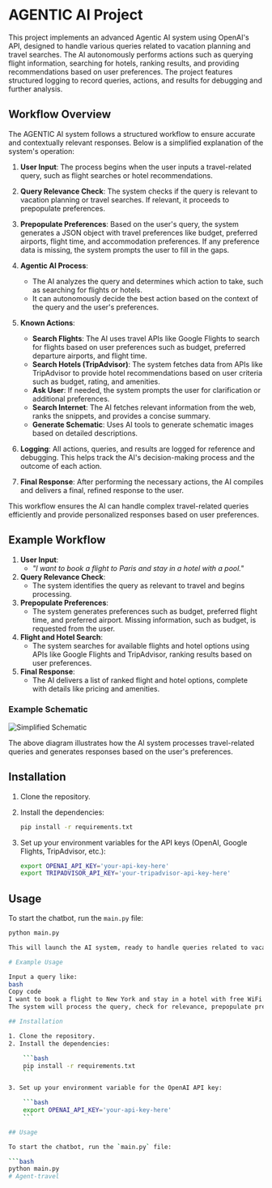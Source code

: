 
# AGENTIC AI Project

This project implements an advanced Agentic AI system using OpenAI's API, designed to handle various queries related to vacation planning and travel searches. The AI autonomously performs actions such as querying flight information, searching for hotels, ranking results, and providing recommendations based on user preferences. The project features structured logging to record queries, actions, and results for debugging and further analysis.

## Workflow Overview

The AGENTIC AI system follows a structured workflow to ensure accurate and contextually relevant responses. Below is a simplified explanation of the system's operation:

1. **User Input**: The process begins when the user inputs a travel-related query, such as flight searches or hotel recommendations.

2. **Query Relevance Check**: The system checks if the query is relevant to vacation planning or travel searches. If relevant, it proceeds to prepopulate preferences.

3. **Prepopulate Preferences**: Based on the user's query, the system generates a JSON object with travel preferences like budget, preferred airports, flight time, and accommodation preferences. If any preference data is missing, the system prompts the user to fill in the gaps.

4. **Agentic AI Process**: 
   - The AI analyzes the query and determines which action to take, such as searching for flights or hotels. 
   - It can autonomously decide the best action based on the context of the query and the user's preferences.

5. **Known Actions**:
   - **Search Flights**: The AI uses travel APIs like Google Flights to search for flights based on user preferences such as budget, preferred departure airports, and flight time.
   - **Search Hotels (TripAdvisor)**: The system fetches data from APIs like TripAdvisor to provide hotel recommendations based on user criteria such as budget, rating, and amenities.
   - **Ask User**: If needed, the system prompts the user for clarification or additional preferences.
   - **Search Internet**: The AI fetches relevant information from the web, ranks the snippets, and provides a concise summary.
   - **Generate Schematic**: Uses AI tools to generate schematic images based on detailed descriptions.

6. **Logging**: All actions, queries, and results are logged for reference and debugging. This helps track the AI's decision-making process and the outcome of each action.

7. **Final Response**: After performing the necessary actions, the AI compiles and delivers a final, refined response to the user.

This workflow ensures the AI can handle complex travel-related queries efficiently and provide personalized responses based on user preferences.

## Example Workflow

1. **User Input**: 
    - _"I want to book a flight to Paris and stay in a hotel with a pool."_
2. **Query Relevance Check**:
    - The system identifies the query as relevant to travel and begins processing.
3. **Prepopulate Preferences**:
    - The system generates preferences such as budget, preferred flight time, and preferred airport. Missing information, such as budget, is requested from the user.
4. **Flight and Hotel Search**:
    - The system searches for available flights and hotel options using APIs like Google Flights and TripAdvisor, ranking results based on user preferences.
5. **Final Response**:
    - The AI delivers a list of ranked flight and hotel options, complete with details like pricing and amenities.

### Example Schematic

![Simplified Schematic](./image/schematic_image.png)

The above diagram illustrates how the AI system processes travel-related queries and generates responses based on the user's preferences.

## Installation

1. Clone the repository.
2. Install the dependencies:

    ```bash
    pip install -r requirements.txt
    ```

3. Set up your environment variables for the API keys (OpenAI, Google Flights, TripAdvisor, etc.):

    ```bash
    export OPENAI_API_KEY='your-api-key-here'
    export TRIPADVISOR_API_KEY='your-tripadvisor-api-key-here'
    ```

## Usage

To start the chatbot, run the `main.py` file:

```bash
python main.py

This will launch the AI system, ready to handle queries related to vacation planning and flight/hotel searches.

# Example Usage

Input a query like:
bash
Copy code
I want to book a flight to New York and stay in a hotel with free WiFi.
The system will process the query, check for relevance, prepopulate preferences, and fetch flight/hotel recommendations based on user preferences.

## Installation

1. Clone the repository.
2. Install the dependencies:

    ```bash
    pip install -r requirements.txt
    ```

3. Set up your environment variable for the OpenAI API key:

    ```bash
    export OPENAI_API_KEY='your-api-key-here'
    ```

## Usage

To start the chatbot, run the `main.py` file:

```bash
python main.py
# Agent-travel
